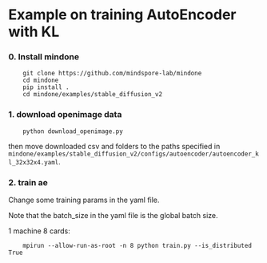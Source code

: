 # Example on training AutoEncoder with KL

### 0. Install mindone

```shell
    git clone https://github.com/mindspore-lab/mindone
    cd mindone
    pip install .
    cd mindone/examples/stable_diffusion_v2
```

### 1. download openimage data

```shell
    python download_openimage.py
```
then move downloaded csv and folders to the paths specified in `mindone/examples/stable_diffusion_v2/configs/autoencoder/autoencoder_kl_32x32x4.yaml`.

### 2. train ae

Change some training params in the yaml file. 

Note that the batch_size in the yaml file is the global batch size.

1 machine 8 cards:
```shell
    mpirun --allow-run-as-root -n 8 python train.py --is_distributed True
```
